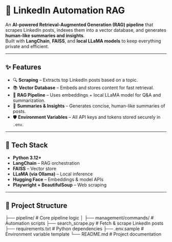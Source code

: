 # 🤖 LinkedIn Automation RAG

An **AI-powered Retrieval-Augmented Generation (RAG) pipeline** that scrapes LinkedIn posts, indexes them into a vector database, and generates **human-like summaries and insights**.  
Built with **LangChain**, **FAISS**, and **local LLaMA models** to keep everything private and efficient.

---

## ✨ Features
- 🔍 **Scraping** – Extracts top LinkedIn posts based on a topic.
- 📚 **Vector Database** – Embeds and stores content for fast retrieval.
- 🧠 **RAG Pipeline** – Uses embeddings + local LLaMA model for Q&A and summarization.
- 📝 **Summaries & Insights** – Generates concise, human-like summaries of posts.
- 🛡️ **Environment Variables** – All API keys and tokens stored securely in `.env`.

---

## 🚀 Tech Stack
- **Python 3.12+**
- **LangChain** – RAG orchestration
- **FAISS** – Vector store
- **LLaMA (via Ollama)** – Local inference
- **Hugging Face** – Embeddings & model APIs
- **Playwright + BeautifulSoup** – Web scraping

---

## 📂 Project Structure
├── pipeline/ # Core pipeline logic
│ ├── management/commands/ # Automation scripts
├── search_scrape.py # Fetch & scrape LinkedIn posts
├── requirements.txt # Python dependencies
├── .env.sample # Environment variable template
└── README.md # Project documentation
